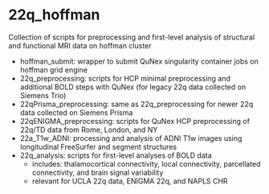 # 22q_hoffman
Collection of scripts for preprocessing and first-level analysis of structural and functional MRI data on hoffman cluster

* hoffman_submit: wrapper to submit QuNex singularity container jobs on hoffman grid engine 
*  22q_preprocessing: scripts for HCP minimal preprocessing and additional BOLD steps with QuNex (for legacy 22q data collected on Siemens Trio)
* 22qPrisma_preprocessing: same as 22q_preprocessing for newer 22q data collected on Siemens Prisma
* 22qENIGMA_preprocessing: scripts for QuNex HCP preprocessing of 22q/TD data from Rome, London, and NY
* 22a_T1w_ADNI: processing and analysis of ADNI T1w images using longitudinal FreeSurfer and segment structures
* 22q_analysis: scripts for first-level analyses of BOLD data
    * includes: thalamocortical connectivity, local connectivity, parcellated connectivity, and brain signal variability
    * relevant for UCLA 22q data, ENIGMA 22q, and NAPLS CHR
 
